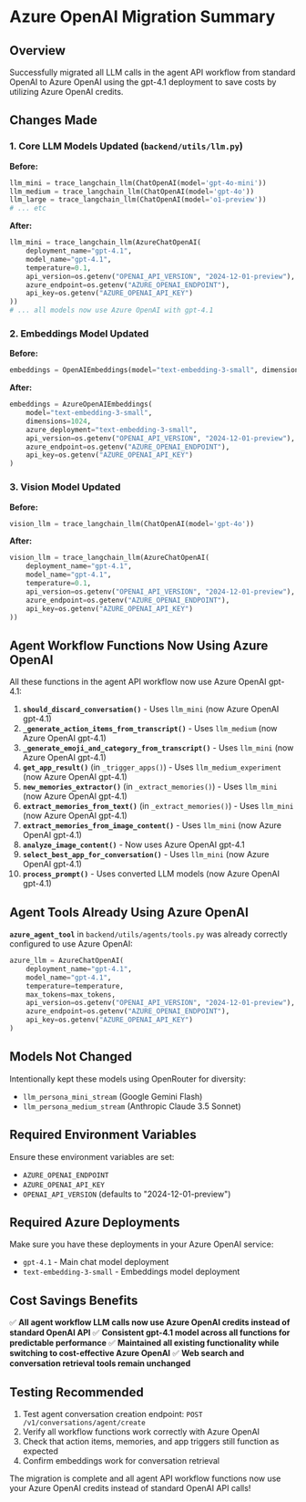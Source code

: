 # Azure OpenAI Migration Summary

## Overview

Successfully migrated all LLM calls in the agent API workflow from standard OpenAI to Azure OpenAI using the gpt-4.1 deployment to save costs by utilizing Azure OpenAI credits.

## Changes Made

### 1. Core LLM Models Updated (`backend/utils/llm.py`)

**Before:**
```python
llm_mini = trace_langchain_llm(ChatOpenAI(model='gpt-4o-mini'))
llm_medium = trace_langchain_llm(ChatOpenAI(model='gpt-4o'))
llm_large = trace_langchain_llm(ChatOpenAI(model='o1-preview'))
# ... etc
```

**After:**
```python
llm_mini = trace_langchain_llm(AzureChatOpenAI(
    deployment_name="gpt-4.1",
    model_name="gpt-4.1",
    temperature=0.1,
    api_version=os.getenv("OPENAI_API_VERSION", "2024-12-01-preview"),
    azure_endpoint=os.getenv("AZURE_OPENAI_ENDPOINT"),
    api_key=os.getenv("AZURE_OPENAI_API_KEY")
))
# ... all models now use Azure OpenAI with gpt-4.1
```

### 2. Embeddings Model Updated

**Before:**
```python
embeddings = OpenAIEmbeddings(model="text-embedding-3-small", dimensions=1024)
```

**After:**
```python
embeddings = AzureOpenAIEmbeddings(
    model="text-embedding-3-small",
    dimensions=1024,
    azure_deployment="text-embedding-3-small",
    api_version=os.getenv("OPENAI_API_VERSION", "2024-12-01-preview"),
    azure_endpoint=os.getenv("AZURE_OPENAI_ENDPOINT"),
    api_key=os.getenv("AZURE_OPENAI_API_KEY")
)
```

### 3. Vision Model Updated

**Before:**
```python
vision_llm = trace_langchain_llm(ChatOpenAI(model='gpt-4o'))
```

**After:**
```python
vision_llm = trace_langchain_llm(AzureChatOpenAI(
    deployment_name="gpt-4.1",
    model_name="gpt-4.1",
    temperature=0.1,
    api_version=os.getenv("OPENAI_API_VERSION", "2024-12-01-preview"),
    azure_endpoint=os.getenv("AZURE_OPENAI_ENDPOINT"),
    api_key=os.getenv("AZURE_OPENAI_API_KEY")
))
```

## Agent Workflow Functions Now Using Azure OpenAI

All these functions in the agent API workflow now use Azure OpenAI gpt-4.1:

1. **`should_discard_conversation()`** - Uses `llm_mini` (now Azure OpenAI gpt-4.1)
2. **`_generate_action_items_from_transcript()`** - Uses `llm_medium` (now Azure OpenAI gpt-4.1)
3. **`_generate_emoji_and_category_from_transcript()`** - Uses `llm_mini` (now Azure OpenAI gpt-4.1)
4. **`get_app_result()`** (in `_trigger_apps()`) - Uses `llm_medium_experiment` (now Azure OpenAI gpt-4.1)
5. **`new_memories_extractor()`** (in `_extract_memories()`) - Uses `llm_mini` (now Azure OpenAI gpt-4.1)
6. **`extract_memories_from_text()`** (in `_extract_memories()`) - Uses `llm_mini` (now Azure OpenAI gpt-4.1)
7. **`extract_memories_from_image_content()`** - Uses `llm_mini` (now Azure OpenAI gpt-4.1)
8. **`analyze_image_content()`** - Now uses Azure OpenAI gpt-4.1
9. **`select_best_app_for_conversation()`** - Uses `llm_mini` (now Azure OpenAI gpt-4.1)
10. **`process_prompt()`** - Uses converted LLM models (now Azure OpenAI gpt-4.1)

## Agent Tools Already Using Azure OpenAI

**`azure_agent_tool`** in `backend/utils/agents/tools.py` was already correctly configured to use Azure OpenAI:

```python
azure_llm = AzureChatOpenAI(
    deployment_name="gpt-4.1",
    model_name="gpt-4.1",
    temperature=temperature,
    max_tokens=max_tokens,
    api_version=os.getenv("OPENAI_API_VERSION", "2024-12-01-preview"),
    azure_endpoint=os.getenv("AZURE_OPENAI_ENDPOINT"),
    api_key=os.getenv("AZURE_OPENAI_API_KEY")
)
```

## Models Not Changed

Intentionally kept these models using OpenRouter for diversity:
- `llm_persona_mini_stream` (Google Gemini Flash)
- `llm_persona_medium_stream` (Anthropic Claude 3.5 Sonnet)

## Required Environment Variables

Ensure these environment variables are set:
- `AZURE_OPENAI_ENDPOINT`
- `AZURE_OPENAI_API_KEY`
- `OPENAI_API_VERSION` (defaults to "2024-12-01-preview")

## Required Azure Deployments

Make sure you have these deployments in your Azure OpenAI service:
- `gpt-4.1` - Main chat model deployment
- `text-embedding-3-small` - Embeddings model deployment

## Cost Savings Benefits

✅ **All agent workflow LLM calls now use Azure OpenAI credits instead of standard OpenAI API**
✅ **Consistent gpt-4.1 model across all functions for predictable performance**
✅ **Maintained all existing functionality while switching to cost-effective Azure OpenAI**
✅ **Web search and conversation retrieval tools remain unchanged**

## Testing Recommended

1. Test agent conversation creation endpoint: `POST /v1/conversations/agent/create`
2. Verify all workflow functions work correctly with Azure OpenAI
3. Check that action items, memories, and app triggers still function as expected
4. Confirm embeddings work for conversation retrieval

The migration is complete and all agent API workflow functions now use your Azure OpenAI credits instead of standard OpenAI API calls! 
